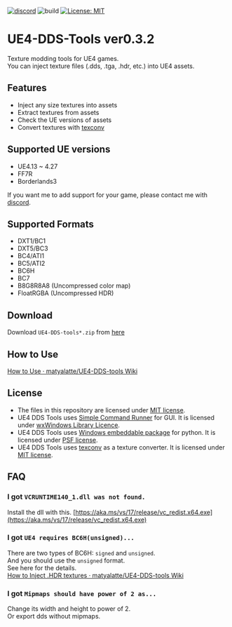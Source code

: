 [![discord](https://badgen.net/badge/icon/discord?icon=discord&label)](https://discord.gg/Qx2Ff3MByF)
![build](https://github.com/matyalatte/UE4-DDS-tools/actions/workflows/main.yml/badge.svg)
[![License: MIT](https://img.shields.io/badge/License-MIT-yellow.svg)](https://opensource.org/licenses/MIT)

# UE4-DDS-Tools ver0.3.2
Texture modding tools for UE4 games.<br>
You can inject texture files (.dds, .tga, .hdr, etc.) into UE4 assets.<br>

## Features

- Inject any size textures into assets
- Extract textures from assets
- Check the UE versions of assets
- Convert textures with [texconv](https://github.com/microsoft/DirectXTex/wiki/Texconv)

## Supported UE versions
- UE4.13 ~ 4.27
- FF7R
- Borderlands3

If you want me to add support for your game, please contact me with [discord](https://discord.gg/Qx2Ff3MByF).

## Supported Formats

- DXT1/BC1
- DXT5/BC3
- BC4/ATI1
- BC5/ATI2
- BC6H
- BC7
- B8G8R8A8 (Uncompressed color map)
- FloatRGBA (Uncompressed HDR)

## Download
Download `UE4-DDS-tools*.zip` from [here](https://github.com/matyalatte/UE4-DDS-tools/releases)

## How to Use
[How to Use · matyalatte/UE4-DDS-tools Wiki](https://github.com/matyalatte/UE4-DDS-Tools/wiki/How-to-Use)

## License
* The files in this repository are licensed under [MIT license](https://github.com/matyalatte/UE4-DDS-Tools/blob/main/LICENSE).
* UE4 DDS Tools uses [Simple Command Runner](https://github.com/matyalatte/Simple-Command-Runner) for GUI. It is licensed under [wxWindows Library Licence](https://github.com/wxWidgets/wxWidgets/blob/master/docs/licence.txt).
* UE4 DDS Tools uses [Windows embeddable package](https://www.python.org/downloads/windows/) for python. It is licensed under [PSF license](https://docs.python.org/3/license.html).
* UE4 DDS Tools uses [texconv](https://github.com/microsoft/DirectXTex/wiki/Texconv) as a texture converter. It is licensed under [MIT license](https://github.com/matyalatte/UE4-DDS-Tools/blob/main/LICENSE).

## FAQ

### I got `VCRUNTIME140_1.dll was not found.`
Install the dll with this.
[https://aka.ms/vs/17/release/vc_redist.x64.exe](https://aka.ms/vs/17/release/vc_redist.x64.exe)

### I got `UE4 requires BC6H(unsigned)...`
There are two types of BC6H: `signed` and `unsigned`.<br>
And you should use the `unsigned` format.<br>
See here for the details.<br>
[How to Inject .HDR textures · matyalatte/UE4-DDS-tools Wiki](https://github.com/matyalatte/UE4-DDS-tools/wiki/How-to-Inject-.HDR-textures)

### I got `Mipmaps should have power of 2 as...`
Change its width and height to power of 2.<br>
Or export dds without mipmaps.
